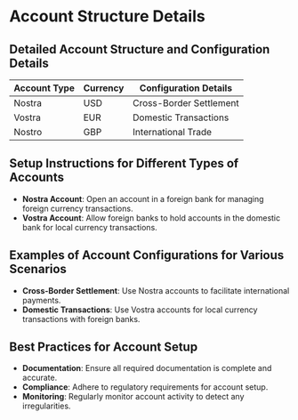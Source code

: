 # Account Structure Details
## Detailed Account Structure and Configuration Details
| Account Type | Currency | Configuration Details       |
|--------------|----------|-----------------------------|
| Nostra       | USD      | Cross-Border Settlement     |
| Vostra       | EUR      | Domestic Transactions       |
| Nostro       | GBP      | International Trade         |

## Setup Instructions for Different Types of Accounts
- **Nostra Account**: Open an account in a foreign bank for managing foreign currency transactions.
- **Vostra Account**: Allow foreign banks to hold accounts in the domestic bank for local currency transactions.

## Examples of Account Configurations for Various Scenarios
- **Cross-Border Settlement**: Use Nostra accounts to facilitate international payments.
- **Domestic Transactions**: Use Vostra accounts for local currency transactions with foreign banks.

## Best Practices for Account Setup
- **Documentation**: Ensure all required documentation is complete and accurate.
- **Compliance**: Adhere to regulatory requirements for account setup.
- **Monitoring**: Regularly monitor account activity to detect any irregularities.
